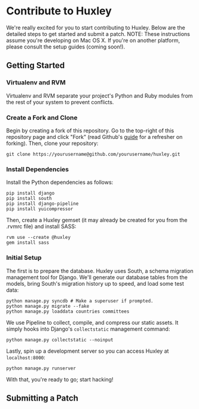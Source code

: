 # Contribute to Huxley
We're really excited for you to start contributing to Huxley. Below are the detailed steps to get started and submit a patch.
NOTE: These instructions assume you're developing on Mac OS X. If you're on another platform, please consult the setup guides (coming soon!).


## Getting Started

### Virtualenv and RVM
Virtualenv and RVM separate your project's Python and Ruby modules from the rest of your system to prevent conflicts.

### Create a Fork and Clone
Begin by creating a fork of this repository. Go to the top-right of this repository page and click "Fork" (read Github's [guide](http://help.github.com/forking/) for a refresher on forking). Then, clone your repository:

	git clone https://yourusername@github.com/yourusername/huxley.git

### Install Dependencies
Install the Python dependencies as follows:

	pip install django
	pip install south
	pip install django-pipeline
	pip install yuicompressor

Then, create a Huxley gemset (it may already be created for you from the .rvmrc file) and install SASS:

	rvm use --create @huxley
	gem install sass

### Initial Setup
The first is to prepare the database. Huxley uses South, a schema migration management tool for Django. We'll generate our database
tables from the models, bring South's migration history up to speed, and load some test data:

	python manage.py syncdb # Make a superuser if prompted.
	python manage.py migrate --fake
	python manage.py loaddata countries committees

We use Pipeline to collect, compile, and compress our static assets. It simply hooks into Django's `collectstatic` management command:

	python manage.py collectstatic --noinput

Lastly, spin up a development server so you can access Huxley at `localhost:8000`:

	python manage.py runserver

With that, you're ready to go; start hacking!


## Submitting a Patch